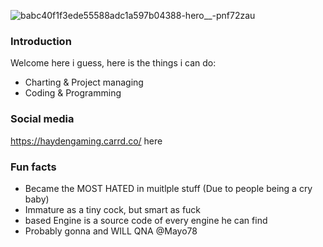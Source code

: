 ![babc40f1f3ede55588adc1a597b04388-hero__-pnf72zau](https://user-images.githubusercontent.com/107285739/178088201-abe4ec91-aa05-48d9-88e2-9e9115aff31d.png)
### Introduction
Welcome here i guess, here is the things i can do:
- Charting & Project managing
- Coding & Programming
### Social media
https://haydengaming.carrd.co/
here
### Fun facts
* Became the MOST HATED in muitlple stuff (Due to people being a cry baby)
* Immature as a tiny cock, but smart as fuck
* based Engine is a source code of every engine he can find
* Probably gonna and WILL QNA @Mayo78
